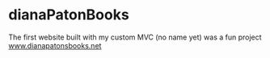 # dianaPatonBooks
The first website built with my custom MVC (no name yet)
was a fun project
www.dianapatonsbooks.net
